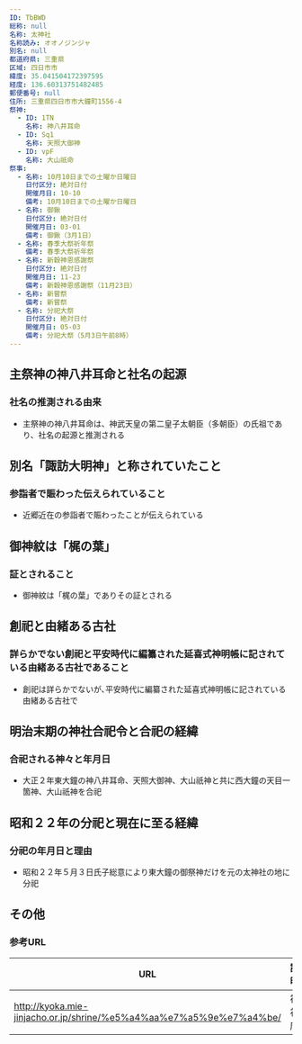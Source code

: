 ```yaml
---
ID: TbBWD
総称: null
名称: 太神社
名称読み: オオノジンジャ
別名: null
都道府県: 三重県
区域: 四日市市
緯度: 35.041504172397595
経度: 136.60313751482485
郵便番号: null
住所: 三重県四日市市大鐘町1556-4
祭神:
  - ID: 1TN
    名称: 神八井耳命
  - ID: Sq1
    名称: 天照大御神
  - ID: vpF
    名称: 大山祇命
祭事:
  - 名称: 10月10日までの土曜か日曜日
    日付区分: 絶対日付
    開催月日: 10-10
    備考: 10月10日までの土曜か日曜日
  - 名称: 御鍬
    日付区分: 絶対日付
    開催月日: 03-01
    備考: 御鍬（3月1日）
  - 名称: 春季大祭祈年祭
    備考: 春季大祭祈年祭
  - 名称: 新穀神恩感謝祭
    日付区分: 絶対日付
    開催月日: 11-23
    備考: 新穀神恩感謝祭（11月23日）
  - 名称: 新嘗祭
    備考: 新嘗祭
  - 名称: 分祀大祭
    日付区分: 絶対日付
    開催月日: 05-03
    備考: 分祀大祭（5月3日午前8時）
---
```


## 主祭神の神八井耳命と社名の起源

### 社名の推測される由来

- 主祭神の神八井耳命は、神武天皇の第二皇子太朝臣（多朝臣）の氏祖であり、社名の起源と推測される

## 別名「諏訪大明神」と称されていたこと

### 参詣者で賑わった伝えられていること

- 近郷近在の参詣者で賑わったことが伝えられている

## 御神紋は「梶の葉」

### 証とされること

- 御神紋は「梶の葉」でありその証とされる

## 創祀と由緒ある古社

### 詳らかでない創祀と平安時代に編纂された延喜式神明帳に記されている由緒ある古社であること

- 創祀は詳らかでないが､平安時代に編纂された延喜式神明帳に記されている由緒ある古社で

## 明治末期の神社合祀令と合祀の経緯

### 合祀される神々と年月日

- 大正２年東大鐘の神八井耳命、天照大御神、大山祇神と共に西大鐘の天目一箇神、大山祇神を合祀

## 昭和２２年の分祀と現在に至る経緯

### 分祀の年月日と理由

- 昭和２２年５月３日氏子総意により東大鐘の御祭神だけを元の太神社の地に分祀

## その他

### 参考URL

| URL                                                                 | 説明   |
| ------------------------------------------------------------------- | ------ |
| http://kyoka.mie-jinjacho.or.jp/shrine/%e5%a4%aa%e7%a5%9e%e7%a4%be/ | 神社庁 |
